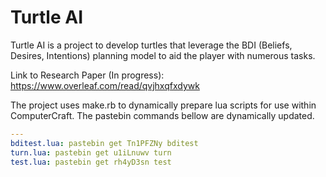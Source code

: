 
Turtle AI
=========

Turtle AI is a project to develop turtles that leverage the BDI (Beliefs, Desires, Intentions) planning model to aid the player with numerous tasks.

Link to Research Paper (In progress): https://www.overleaf.com/read/qvjhxqfxdywk

The project uses make.rb to dynamically prepare lua scripts for use within ComputerCraft. The pastebin commands bellow are dynamically updated.

```yaml
---
bditest.lua: pastebin get Tn1PFZNy bditest
turn.lua: pastebin get u1iLnuwv turn
test.lua: pastebin get rh4yD3sn test

```
